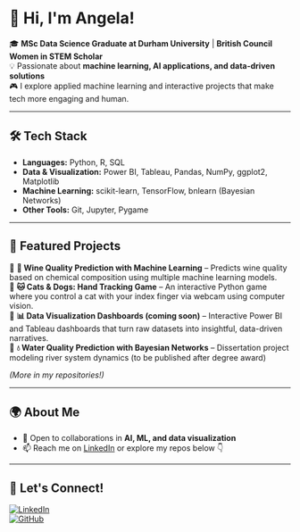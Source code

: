 # 👋 Hi, I'm Angela!  

🎓 **MSc Data Science Graduate at Durham University** | **British Council Women in STEM Scholar**  
💡 Passionate about **machine learning, AI applications, and data-driven solutions**  
🎮 I explore applied machine learning and interactive projects that make tech more engaging and human.

---

## 🛠️ Tech Stack  
- **Languages:** Python, R, SQL  
- **Data & Visualization:** Power BI, Tableau, Pandas, NumPy, ggplot2, Matplotlib  
- **Machine Learning:** scikit-learn, TensorFlow, bnlearn (Bayesian Networks)  
- **Other Tools:** Git, Jupyter, Pygame  

---

## 📂 Featured Projects  
🔹 **🍷 Wine Quality Prediction with Machine Learning** – Predicts wine quality based on chemical composition using multiple machine learning models.  
🔹 **🐱 Cats & Dogs: Hand Tracking Game** – An interactive Python game where you control a cat with your index finger via webcam using computer vision.  
🔹 **📊 Data Visualization Dashboards (coming soon)** – Interactive Power BI and Tableau dashboards that turn raw datasets into insightful, data-driven narratives.  
🔹 **💧 Water Quality Prediction with Bayesian Networks** – Dissertation project modeling river system dynamics (to be published after degree award)  

*(More in my repositories!)*  

---

## 🌍 About Me  
- 🤝 Open to collaborations in **AI, ML, and data visualization**  
- 📫 Reach me on [LinkedIn](https://www.linkedin.com/in/angela-hg) or explore my repos below 👇  

---

## 📢 Let's Connect!  
[![LinkedIn](https://img.shields.io/badge/-LinkedIn-blue?style=flat&logo=Linkedin&logoColor=white)](https://www.linkedin.com/in/angela-hg)  
[![GitHub](https://img.shields.io/badge/-GitHub-black?style=flat&logo=github)](https://github.com/angela-hg)  
